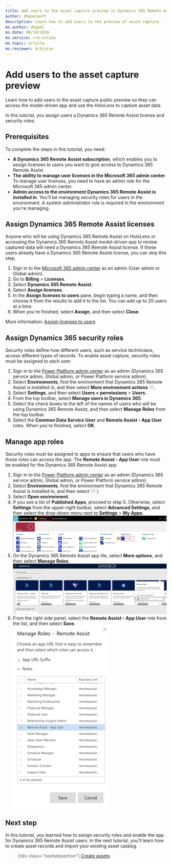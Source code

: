 ```yaml
---
title: Add users to the asset capture preview in Dynamics 365 Remote Assist
author: dhgoelmsft
description: Learn how to add users to the preview of asset capture.
ms.author: dhgoel
ms.date: 08/19/2020
ms.service: crm-online
ms.topic: article
ms.reviewer: krbjoran
---
```

# Add users to the asset capture preview

Learn how to add users to the asset capture public preview so they can access the model-driven app and use the HoloLens to capture asset data.

In this tutorial, you assign users a Dynamics 365 Remote Assist license and security roles.

## Prerequisites

To complete the steps in this tutorial, you need:

- **A Dynamics 365 Remote Assist subscription**, which enables you to assign licenses to users you want to give access to Dynamics 365 Remote Assist.
- **The ability to manage user licenses in the Microsoft 365 admin center**. To manage user licenses, you need to have an admin role for the Microsoft 365 admin center.
- **Admin access to the environment Dynamics 365 Remote Assist is installed in**. You'll be managing security roles for users in the environment. A system administrator role is required in the environment you're managing.

## Assign Dynamics 365 Remote Assist licenses

Anyone who will be using Dynamics 365 Remote Assist on HoloLens or accessing the Dynamics 365 Remote Assist model-driven app to review captured data will need a Dynamics 365 Remote Assist license. If these users already have a Dynamics 365 Remote Assist license, you can skip this step.

1. Sign in to the [Microsoft 365 admin center](https://admin.microsoft.com) as an admin (User admin or Global admin).
2. Go to **Billing** > **Licenses**.
3. Select **Dynamics 365 Remote Assist**.
4. Select **Assign licenses**.
5. In the **Assign licenses to users** pane, begin typing a name, and then choose it from the results to add it to the list. You can add up to 20 users at a time.
6. When you're finished, select **Assign**, and then select **Close**.

More information: [Assign licenses to users](https://docs.microsoft.com/microsoft-365/admin/manage/assign-licenses-to-users?view=o365-worldwide)

## Assign Dynamics 365 security roles

Security roles define how different users, such as service technicians, access different types of records. To enable asset capture, security roles must be assigned to each user.

1. Sign in to the [Power Platform admin center](https://admin.powerplatform.com) as an admin (Dynamics 365 service admin, Global admin, or Power Platform service admin).
2. Select **Environments**, find the environment that Dynamics 365 Remote Assist is installed in, and then select **More environment actions** !["More environment actions"](./media/ellipsis.png "More environment actions").
3. Select **Settings**, and then select **Users + permissions** > **Users**.
4. From the top toolbar, select **Manage users in Dynamics 365**.
5. Select the check boxes to the left of the names of users who will be using Dynamics 365 Remote Assist, and then select **Manage Roles** from the top toolbar.
6. Select the **Common Data Service User** and **Remote Assist - App User** roles. When you're finished, select **OK**.

## Manage app roles

Security roles must be assigned to apps to ensure that users who have those roles can access the app. The **Remote Assist - App User** role must be enabled for the Dynamics 365 Remote Assist app.

1. Sign in to the [Power Platform admin center](https://admin.powerplatform.com) as an admin (Dynamics 365 service admin, Global admin, or Power Platform service admin).
2. Select **Environments**, find the environment that Dynamics 365 Remote Assist is installed in, and then select !["More environment actions"](./media/ellipsis.png "More environment actions").\
3. Select **Open environment**.
4. If you see a list of **Published Apps**, proceed to step 5. Otherwise, select **Settings** from the upper-right toolbar, select **Advanced Settings**, and then select the drop-down menu next to **Settings** > **My Apps**.
![Screenshot of the Dynamics 365 environment.](./media/06.24-d365-settings-my-apps.png "Screenshot of the Dynamics 365 environment")
5. On the Dynamics 365 Remote Assist app tile, select **More options**, and then select **Manage Roles**.
![Screenshot of the Dynamics 365 Manage Roles for app menu.](./media/06.25-d365-settings-manage-roles.png "Screenshot of the Dynamics 365 Manage Roles for app menu")
6. From the right side panel, select the **Remote Assist - App User** role from the list, and then select **Save**.
![Screenshot of Dynamics 365 assigning app role](./media/06.26-d365-settings-manage-roles-set.png "Screenshot of Dynamics 365 assigning app role")

## Next step

In this tutorial, you learned how to assign security roles and enable the app for Dynamics 365 Remote Assist users. In the next tutorial, you'll learn how to create asset records and import your existing asset catalog.

> [!div class="nextstepaction"]
> [Create assets](./asset-capture-create-asset.md)
